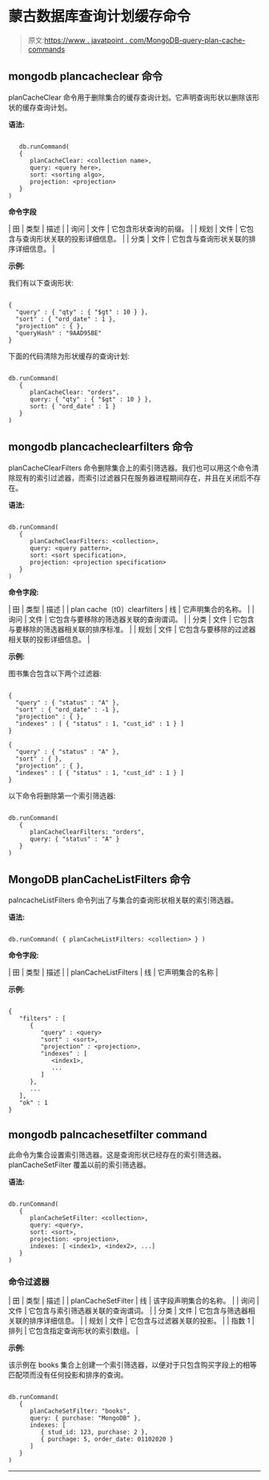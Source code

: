 # 蒙古数据库查询计划缓存命令

> 原文:[https://www . javatpoint . com/MongoDB-query-plan-cache-commands](https://www.javatpoint.com/mongodb-query-plan-cache-commands)

## mongodb plancacheclear 命令

planCacheClear 命令用于删除集合的缓存查询计划。它声明查询形状以删除该形状的缓存查询计划。

**语法:**

```

   db.runCommand(
   {
      planCacheClear: <collection name>,
      query: <query here>,
      sort: <sorting algo>,
      projection: <projection>
   }
)

```

**命令字段**

| 田 | 类型 | 描述 |
| 询问 | 文件 | 它包含形状查询的前缀。 |
| 规划 | 文件 | 它包含与查询形状关联的投影详细信息。 |
| 分类 | 文件 | 它包含与查询形状关联的排序详细信息。 |

**示例:**

我们有以下查询形状:

```

{
  "query" : { "qty" : { "$gt" : 10 } },
  "sort" : { "ord_date" : 1 },
  "projection" : { },
  "queryHash" : "9AAD95BE" 
}

```

下面的代码清除为形状缓存的查询计划:

```

db.runCommand(
   {
      planCacheClear: "orders",
      query: { "qty" : { "$gt" : 10 } },
      sort: { "ord_date" : 1 }
   }
)

```

## mongodb plancacheclearfilters 命令

planCacheClearFilters 命令删除集合上的索引筛选器。我们也可以用这个命令清除现有的索引过滤器，而索引过滤器只在服务器进程期间存在，并且在关闭后不存在。

**语法:**

```

db.runCommand(
   {
      planCacheClearFilters: <collection>,
      query: <query pattern>,
      sort: <sort specification>,
      projection: <projection specification>
   }
)

```

**命令字段:**

| 田 | 类型 | 描述 |
| plan cache〔t0〕clearfilters | 线 | 它声明集合的名称。 |
| 询问 | 文件 | 它包含与要移除的筛选器关联的查询谓词。 |
| 分类 | 文件 | 它包含与要移除的筛选器相关联的排序标准。 |
| 规划 | 文件 | 它包含与要移除的过滤器相关联的投影详细信息。 |

**示例:**

图书集合包含以下两个过滤器:

```

{
  "query" : { "status" : "A" },
  "sort" : { "ord_date" : -1 },
  "projection" : { },
  "indexes" : [ { "status" : 1, "cust_id" : 1 } ]
}

{
  "query" : { "status" : "A" },
  "sort" : { },
  "projection" : { },
  "indexes" : [ { "status" : 1, "cust_id" : 1 } ]
}

```

以下命令将删除第一个索引筛选器:

```

db.runCommand(
   {
      planCacheClearFilters: "orders",
      query: { "status" : "A" }
   }
)

```

## MongoDB planCacheListFilters 命令

palncacheListFilters 命令列出了与集合的查询形状相关联的索引筛选器。

**语法:**

```

db.runCommand( { planCacheListFilters: <collection> } )

```

**命令字段:**

| 田 | 类型 | 描述 |
| planCacheListFilters | 线 | 它声明集合的名称 |

**示例:**

```

{
   "filters" : [
      {
         "query" : <query>
         "sort" : <sort>,
         "projection" : <projection>,
         "indexes" : [
            <index1>,
            ...
         ]
      },
      ...
   ],
   "ok" : 1
}

```

## mongodb palncachesetfilter command

此命令为集合设置索引筛选器。这是查询形状已经存在的索引筛选器。planCacheSetFilter 覆盖以前的索引筛选器。

**语法:**

```

db.runCommand(
   {
      planCacheSetFilter: <collection>,
      query: <query>,
      sort: <sort>,
      projection: <projection>,
      indexes: [ <index1>, <index2>, ...]
   }
)

```

### 命令过滤器

| 田 | 类型 | 描述 |
| planCacheSetFilter | 线 | 该字段声明集合的名称。 |
| 询问 | 文件 | 它包含与索引筛选器关联的查询谓词。 |
| 分类 | 文件 | 它包含与筛选器相关联的排序详细信息。 |
| 规划 | 文件 | 它包含与过滤器关联的投影。 |
| 指数 1 | 排列 | 它包含指定查询形状的索引数组。 |

**示例:**

该示例在 books 集合上创建一个索引筛选器，以便对于只包含购买字段上的相等匹配项而没有任何投影和排序的查询。

```

db.runCommand(
   {
      planCacheSetFilter: "books",
      query: { purchase: "MongoDB" },
      indexes: [
         { stud_id: 123, purchase: 2 },
         { purchage: 5, order_date: 01102020 }
      ]
   }
)

```

* * *